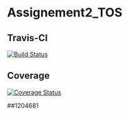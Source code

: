 # Assignement2_TOS
## Travis-CI
[![Build Status](https://travis-ci.com/AlessandroCanel/Assignement2_TOS.svg?branch=develop)](https://travis-ci.com/AlessandroCanel/Assignement2_TOS)
## Coverage
[![Coverage Status](https://coveralls.io/repos/github/AlessandroCanel/Assignement2_TOS/badge.svg?branch=develop)](https://coveralls.io/github/AlessandroCanel/Assignement2_TOS?branch=develop)

##1204681
